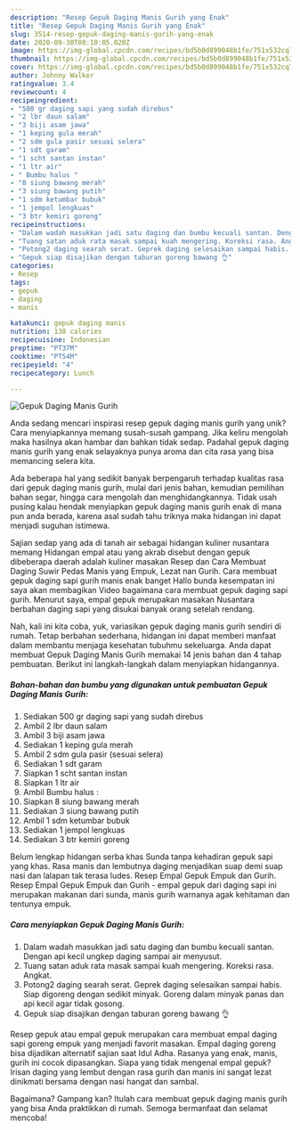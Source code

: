 ```yaml
---
description: "Resep Gepuk Daging Manis Gurih yang Enak"
title: "Resep Gepuk Daging Manis Gurih yang Enak"
slug: 3514-resep-gepuk-daging-manis-gurih-yang-enak
date: 2020-09-30T08:10:05.020Z
image: https://img-global.cpcdn.com/recipes/bd5b0d899048b1fe/751x532cq70/gepuk-daging-manis-gurih-foto-resep-utama.jpg
thumbnail: https://img-global.cpcdn.com/recipes/bd5b0d899048b1fe/751x532cq70/gepuk-daging-manis-gurih-foto-resep-utama.jpg
cover: https://img-global.cpcdn.com/recipes/bd5b0d899048b1fe/751x532cq70/gepuk-daging-manis-gurih-foto-resep-utama.jpg
author: Johnny Walker
ratingvalue: 3.4
reviewcount: 4
recipeingredient:
- "500 gr daging sapi yang sudah direbus"
- "2 lbr daun salam"
- "3 biji asam jawa"
- "1 keping gula merah"
- "2 sdm gula pasir sesuai selera"
- "1 sdt garam"
- "1 scht santan instan"
- "1 ltr air"
- " Bumbu halus "
- "8 siung bawang merah"
- "3 siung bawang putih"
- "1 sdm ketumbar bubuk"
- "1 jempol lengkuas"
- "3 btr kemiri goreng"
recipeinstructions:
- "Dalam wadah masukkan jadi satu daging dan bumbu kecuali santan. Dengan api kecil ungkep daging sampai air menyusut."
- "Tuang satan aduk rata masak sampai kuah mengering. Koreksi rasa. Angkat."
- "Potong2 daging searah serat. Geprek daging selesaikan sampai habis. Siap digoreng dengan sedikit minyak. Goreng dalam minyak panas dan api kecil agar tidak gosong."
- "Gepuk siap disajikan dengan taburan goreng bawang 👌"
categories:
- Resep
tags:
- gepuk
- daging
- manis

katakunci: gepuk daging manis 
nutrition: 138 calories
recipecuisine: Indonesian
preptime: "PT37M"
cooktime: "PT54M"
recipeyield: "4"
recipecategory: Lunch

---
```



![Gepuk Daging Manis Gurih](https://img-global.cpcdn.com/recipes/bd5b0d899048b1fe/751x532cq70/gepuk-daging-manis-gurih-foto-resep-utama.jpg)

Anda sedang mencari inspirasi resep gepuk daging manis gurih yang unik? Cara menyiapkannya memang susah-susah gampang. Jika keliru mengolah maka hasilnya akan hambar dan bahkan tidak sedap. Padahal gepuk daging manis gurih yang enak selayaknya punya aroma dan cita rasa yang bisa memancing selera kita.

Ada beberapa hal yang sedikit banyak berpengaruh terhadap kualitas rasa dari gepuk daging manis gurih, mulai dari jenis bahan, kemudian pemilihan bahan segar, hingga cara mengolah dan menghidangkannya. Tidak usah pusing kalau hendak menyiapkan gepuk daging manis gurih enak di mana pun anda berada, karena asal sudah tahu triknya maka hidangan ini dapat menjadi suguhan istimewa.

Sajian sedap yang ada di tanah air sebagai hidangan kuliner nusantara memang Hidangan empal atau yang akrab disebut dengan gepuk dibeberapa daerah adalah kuliner masakan Resep dan Cara Membuat Daging Suwir Pedas Manis yang Empuk, Lezat nan Gurih. Cara membuat gepuk daging sapi gurih manis enak banget Hallo bunda kesempatan ini saya akan membagikan Video bagaimana cara membuat gepuk daging sapi gurih. Menurut saya, empal gepuk merupakan masakan Nusantara berbahan daging sapi yang disukai banyak orang setelah rendang.


Nah, kali ini kita coba, yuk, variasikan gepuk daging manis gurih sendiri di rumah. Tetap berbahan sederhana, hidangan ini dapat memberi manfaat dalam membantu menjaga kesehatan tubuhmu sekeluarga. Anda dapat membuat Gepuk Daging Manis Gurih memakai 14 jenis bahan dan 4 tahap pembuatan. Berikut ini langkah-langkah dalam menyiapkan hidangannya.

<!--inarticleads1-->

##### Bahan-bahan dan bumbu yang digunakan untuk pembuatan Gepuk Daging Manis Gurih:

1. Sediakan 500 gr daging sapi yang sudah direbus
1. Ambil 2 lbr daun salam
1. Ambil 3 biji asam jawa
1. Sediakan 1 keping gula merah
1. Ambil 2 sdm gula pasir (sesuai selera)
1. Sediakan 1 sdt garam
1. Siapkan 1 scht santan instan
1. Siapkan 1 ltr air
1. Ambil  Bumbu halus :
1. Siapkan 8 siung bawang merah
1. Sediakan 3 siung bawang putih
1. Ambil 1 sdm ketumbar bubuk
1. Sediakan 1 jempol lengkuas
1. Sediakan 3 btr kemiri goreng


Belum lengkap hidangan serba khas Sunda tanpa kehadiran gepuk sapi yang khas. Rasa manis dan lembutnya daging menjadikan suap demi suap nasi dan lalapan tak terasa ludes. Resep Empal Gepuk Empuk dan Gurih. Resep Empal Gepuk Empuk dan Gurih - empal gepuk dari daging sapi ini merupakan makanan dari sunda, manis gurih warnanya agak kehitaman dan tentunya empuk. 

<!--inarticleads2-->

##### Cara menyiapkan Gepuk Daging Manis Gurih:

1. Dalam wadah masukkan jadi satu daging dan bumbu kecuali santan. Dengan api kecil ungkep daging sampai air menyusut.
1. Tuang satan aduk rata masak sampai kuah mengering. Koreksi rasa. Angkat.
1. Potong2 daging searah serat. Geprek daging selesaikan sampai habis. Siap digoreng dengan sedikit minyak. Goreng dalam minyak panas dan api kecil agar tidak gosong.
1. Gepuk siap disajikan dengan taburan goreng bawang 👌


Resep gepuk atau empal gepuk merupakan cara membuat empal daging sapi goreng empuk yang menjadi favorit masakan. Empal daging goreng bisa dijadikan alternatif sajian saat Idul Adha. Rasanya yang enak, manis, gurih ini cocok dipasangkan. Siapa yang tidak mengenal empal gepuk? Irisan daging yang lembut dengan rasa gurih dan manis ini sangat lezat dinikmati bersama dengan nasi hangat dan sambal. 

Bagaimana? Gampang kan? Itulah cara membuat gepuk daging manis gurih yang bisa Anda praktikkan di rumah. Semoga bermanfaat dan selamat mencoba!
